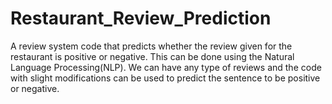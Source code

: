 # Restaurant_Review_Prediction
A review system code that predicts whether the review given for the restaurant is positive or negative.
This can be done using the Natural Language Processing(NLP). We can have any type of reviews and the code with slight modifications can be used to predict the sentence to be positive or negative.
